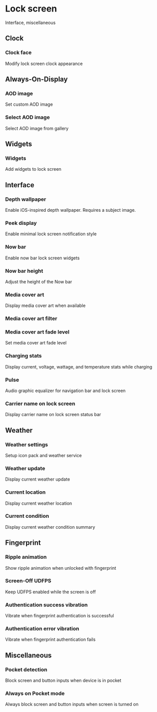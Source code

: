 # Lock screen

Interface, miscellaneous

## Clock

### Clock face

Modify lock screen clock appearance

## Always-On-Display

### AOD image

Set custom AOD image

### Select AOD image

Select AOD image from gallery

## Widgets

### Widgets

Add widgets to lock screen

## Interface

### Depth wallpaper

Enable iOS-inspired depth wallpaper. Requires a subject image.

### Peek display

Enable minimal lock screen notification style

### Now bar

Enable now bar lock screen widgets

### Now bar height

Adjust the height of the Now bar

### Media cover art

Display media cover art when available

### Media cover art filter

### Media cover art fade level

Set media cover art fade level

### Charging stats

Display current, voltage, wattage, and temperature stats while charging

### Pulse

Audio graphic equalizer for navigation bar and lock screen

### Carrier name on lock screen

Display carrier name on lock screen status bar

## Weather

### Weather settings

Setup icon pack and weather service

### Weather update

Display current weather update

### Current location

Display current weather location

### Current condition

Display current weather condition summary

## Fingerprint

### Ripple animation

Show ripple animation when unlocked with fingerprint

### Screen-Off UDFPS

Keep UDFPS enabled while the screen is off

### Authentication success vibration

Vibrate when fingerprint authentication is successful

### Authentication error vibration

Vibrate when fingerprint authentication fails

## Miscellaneous

### Pocket detection

Block screen and button inputs when device is in pocket

### Always on Pocket mode

Always block screen and button inputs when screen is turned on
